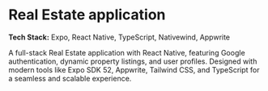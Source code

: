 # Real Estate application

**Tech Stack:** Expo, React Native, TypeScript, Nativewind, Appwrite

A full-stack Real Estate application with React Native, featuring Google authentication, dynamic property listings, and user profiles. Designed with modern tools like Expo SDK 52, Appwrite, Tailwind CSS, and TypeScript for a seamless and scalable experience.
